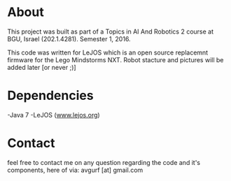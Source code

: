 # About
This project was built as part of a Topics in AI And Robotics 2 course at BGU, Israel (202.1.4281). Semester 1, 2016.

This code was written for LeJOS which is an open source replacemnt firmware for the Lego Mindstorms NXT.
Robot stacture and pictures will be added later [or never ;)]

# Dependencies
-Java 7
-LeJOS (www.lejos.org)

# Contact
feel free to contact me on any question regarding the code and it's components, here of via:
avgurf [at] gmail.com

